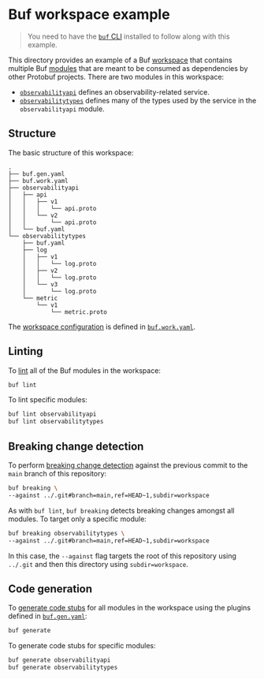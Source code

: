 # Buf workspace example

> You need to have the [`buf` CLI][install] installed to follow along with this example.

This directory provides an example of a Buf [workspace] that contains multiple Buf [modules] that are meant to be consumed as dependencies by other Protobuf projects. There are two modules in this workspace:

* [`observabilityapi`](./observabilityapi) defines an observability-related service.
* [`observabilitytypes`](./observabilitytypes) defines many of the types used by the service in the `observabilityapi` module.

## Structure

The basic structure of this workspace:

```
.
├── buf.gen.yaml
├── buf.work.yaml
├── observabilityapi
│   ├── api
│   │   ├── v1
│   │   │   └── api.proto
│   │   └── v2
│   │       └── api.proto
│   └── buf.yaml
└── observabilitytypes
    ├── buf.yaml
    ├── log
    │   ├── v1
    │   │   └── log.proto
    │   ├── v2
    │   │   └── log.proto
    │   └── v3
    │       └── log.proto
    └── metric
        └── v1
            └── metric.proto
```

The [workspace configuration][buf-work-yaml] is defined in [`buf.work.yaml`](./buf.work.yaml).

## Linting

To [lint] all of the Buf modules in the workspace:

```sh
buf lint
```

To lint specific modules:

```sh
buf lint observabilityapi
buf lint observabilitytypes
```

## Breaking change detection

To perform [breaking change detection][breaking] against the previous commit to the `main` branch of this repository:

```sh
buf breaking \
--against ../.git#branch=main,ref=HEAD~1,subdir=workspace
```

As with `buf lint`, `buf breaking` detects breaking changes amongst all modules. To target only a specific module:

```sh
buf breaking observabilitytypes \
--against ../.git#branch=main,ref=HEAD~1,subdir=workspace
```

In this case, the `--against` flag targets the root of this repository using `../.git` and then this directory using `subdir=workspace`.

## Code generation

To [generate code stubs][generate] for all modules in the workspace using the plugins defined in [`buf.gen.yaml`](./buf.gen.yaml):

```sh
buf generate
```

To generate code stubs for specific modules:

```sh
buf generate observabilityapi
buf generate observabilitytypes
```

[breaking]: https://docs.buf.build/breaking
[buf-work-yaml]: https://docs.buf.build/configuration/v1/buf-work-yaml
[generate]: https://docs.buf.build/generate
[install]: https://docs.buf.build/installation
[lint]: https://docs.buf.build/lint
[modules]: https://docs.buf.build/bsr/overview#module
[workspace]: https://docs.buf.build/reference/workspaces
